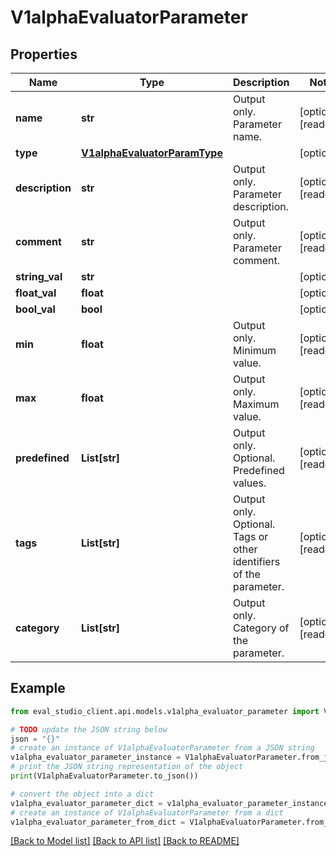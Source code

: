 # V1alphaEvaluatorParameter


## Properties

Name | Type | Description | Notes
------------ | ------------- | ------------- | -------------
**name** | **str** | Output only. Parameter name. | [optional] [readonly] 
**type** | [**V1alphaEvaluatorParamType**](V1alphaEvaluatorParamType.md) |  | [optional] 
**description** | **str** | Output only. Parameter description. | [optional] [readonly] 
**comment** | **str** | Output only. Parameter comment. | [optional] [readonly] 
**string_val** | **str** |  | [optional] 
**float_val** | **float** |  | [optional] 
**bool_val** | **bool** |  | [optional] 
**min** | **float** | Output only. Minimum value. | [optional] [readonly] 
**max** | **float** | Output only. Maximum value. | [optional] [readonly] 
**predefined** | **List[str]** | Output only. Optional. Predefined values. | [optional] [readonly] 
**tags** | **List[str]** | Output only. Optional. Tags or other identifiers of the parameter. | [optional] [readonly] 
**category** | **List[str]** | Output only. Category of the parameter. | [optional] [readonly] 

## Example

```python
from eval_studio_client.api.models.v1alpha_evaluator_parameter import V1alphaEvaluatorParameter

# TODO update the JSON string below
json = "{}"
# create an instance of V1alphaEvaluatorParameter from a JSON string
v1alpha_evaluator_parameter_instance = V1alphaEvaluatorParameter.from_json(json)
# print the JSON string representation of the object
print(V1alphaEvaluatorParameter.to_json())

# convert the object into a dict
v1alpha_evaluator_parameter_dict = v1alpha_evaluator_parameter_instance.to_dict()
# create an instance of V1alphaEvaluatorParameter from a dict
v1alpha_evaluator_parameter_from_dict = V1alphaEvaluatorParameter.from_dict(v1alpha_evaluator_parameter_dict)
```
[[Back to Model list]](../README.md#documentation-for-models) [[Back to API list]](../README.md#documentation-for-api-endpoints) [[Back to README]](../README.md)



